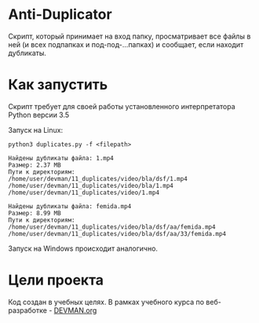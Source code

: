 # Anti-Duplicator

Cкрипт, который принимает на вход папку, просматривает все файлы в ней (и всех подпапках и под-под-...папках) и сообщает, если находит дубликаты.

# Как запустить

Скрипт требует для своей работы установленного интерпретатора Python версии 3.5

Запуск на Linux:

```#!bash
python3 duplicates.py -f <filepath>

Найдены дубликаты файла: 1.mp4
Размер: 2.37 MB
Пути к директориям:
/home/user/devman/11_duplicates/video/bla/dsf/1.mp4
/home/user/devman/11_duplicates/video/bla/1.mp4
/home/user/devman/11_duplicates/video/1.mp4

Найдены дубликаты файла: femida.mp4
Размер: 8.99 MB
Пути к директориям:
/home/user/devman/11_duplicates/video/bla/dsf/aa/femida.mp4
/home/user/devman/11_duplicates/video/bla/dsf/aa/33/femida.mp4

```

Запуск на Windows происходит аналогично.

# Цели проекта

Код создан в учебных целях. В рамках учебного курса по веб-разработке - [DEVMAN.org](https://devman.org)

